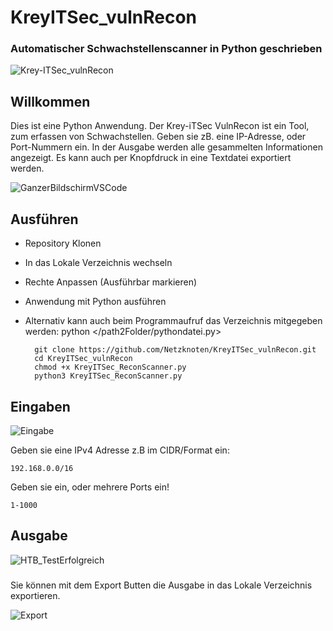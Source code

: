# KreyITSec_vulnRecon 

### Automatischer Schwachstellenscanner in Python geschrieben


![Krey-ITSec_vulnRecon](https://github.com/Netzknoten/KreyITSec_vulnRecon/assets/114874531/9fd31dc0-0a1b-4be7-82f7-5d6b07eb633f)


## Willkommen ##
Dies ist eine Python Anwendung. Der Krey-iTSec VulnRecon ist ein Tool, zum erfassen von Schwachstellen. Geben sie zB. eine IP-Adresse, oder Port-Nummern ein. In der Ausgabe werden alle gesammelten Informationen angezeigt. Es kann auch per Knopfdruck in eine Textdatei exportiert werden. 

![GanzerBildschirmVSCode](https://github.com/Netzknoten/KreyITSec_vulnRecon/assets/114874531/8413c76d-f18f-4974-bb6c-1829bbed0b03)


## Ausführen ##


- Repository Klonen
- In das Lokale Verzeichnis wechseln
- Rechte Anpassen (Ausführbar markieren)
- Anwendung mit Python ausführen
- Alternativ kann auch beim Programmaufruf das Verzeichnis mitgegeben werden: python </path2Folder/pythondatei.py>

        git clone https://github.com/Netzknoten/KreyITSec_vulnRecon.git
        cd KreyITSec_vulnRecon
        chmod +x KreyITSec_ReconScanner.py
        python3 KreyITSec_ReconScanner.py
        


## Eingaben ##
![Eingabe](https://github.com/Netzknoten/KreyITSec_vulnRecon/assets/114874531/092c76c5-c38b-4a05-840a-9a51aa36b374)

Geben sie eine IPv4 Adresse z.B im CIDR/Format ein:
    
    192.168.0.0/16
  
Geben sie ein, oder mehrere Ports ein!

    1-1000
## Ausgabe ##

![HTB_TestErfolgreich](https://github.com/Netzknoten/KreyITSec_vulnRecon/assets/114874531/6c3494f3-2372-4a68-b50a-d0667cdc62df)
###

Sie können mit dem Export Butten die Ausgabe in das Lokale Verzeichnis exportieren.

![Export](https://github.com/Netzknoten/KreyITSec_vulnRecon/assets/114874531/f0970f34-8d0e-400f-87ab-f8ca3b0b41c7)



